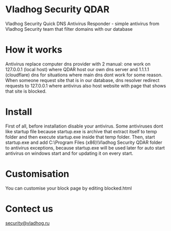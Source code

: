 # Vladhog Security QDAR
Vladhog Security Quick DNS Antivirus Responder - simple antivirus from Vladhog Security team that filter domains with our database

# How it works
Antivirus replace computer dns provider with 2 manual: one work on 127.0.0.1 (local host) where QDAR host our own dns server and 1.1.1.1 (cloudflare) dns for situations where main dns dont work for some reason.
When someone request site that is in our database, dns resolver redirect requests to 127.0.0.1 where antivirus also host website with page that shows that site is blocked.

# Install
First of all, before installation disable your antivirus. Some antiviruses dont like startup file because startup.exe is archive that extract itself to temp folder and then execute startup.exe inside that temp folder.
Then, start startup.exe and add C:\Program Files (x86)\Vladhog Security QDAR folder to antivirus exceptions, because startup.exe will be used later for auto start antivirus on windows start and for updating it on every start.

# Customisation
You can customise your block page by editing blocked.html

# Contect us
security@vladhog.ru

